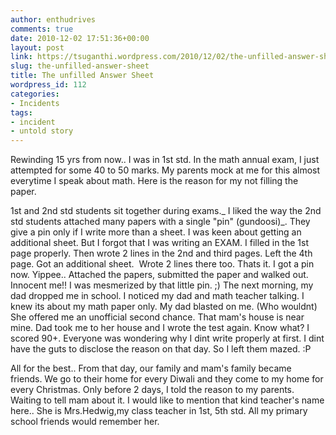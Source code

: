 ```yaml
---
author: enthudrives
comments: true
date: 2010-12-02 17:51:36+00:00
layout: post
link: https://tsuganthi.wordpress.com/2010/12/02/the-unfilled-answer-sheet/
slug: the-unfilled-answer-sheet
title: The unfilled Answer Sheet
wordpress_id: 112
categories:
- Incidents
tags:
- incident
- untold story
---
```


Rewinding 15 yrs from now.. I was in 1st std. In the math annual exam, I just attempted for some 40 to 50 marks. My parents mock at me for this almost everytime I speak about math. Here is the reason for my not filling the paper.

1st and 2nd std students sit together during exams._ I liked the way the 2nd std students attached many papers with a single "pin" (gundoosi)_. They give a pin only if I write more than a sheet. I was keen about getting an additional sheet. But I forgot that I was writing an EXAM. I filled in the 1st page properly. Then wrote 2 lines in the 2nd and third pages. Left the 4th page. Got an additional sheet.  Wrote 2 lines there too. Thats it. I got a pin now. Yippee.. Attached the papers, submitted the paper and walked out. Innocent me!! I was mesmerized by that little pin. ;)
The next morning, my dad dropped me in school. I noticed my dad and math teacher talking. I knew its about my math paper only. My dad blasted on me. (Who wouldnt) She offered me an unofficial second chance. That mam's house is near mine. Dad took me to her house and I wrote the test again. Know what? I scored 90+. Everyone was wondering why I dint write properly at first. I dint have the guts to disclose the reason on that day. So I left them mazed. :P

All for the best.. From that day, our family and mam's family became friends. We go to their home for every Diwali and they come to my home for every Christmas. Only before 2 days, I told the reason to my parents. Waiting to tell mam about it. I would like to mention that kind teacher's name here.. She is Mrs.Hedwig,my class teacher in 1st, 5th std. All my primary school friends would remember her.
